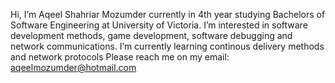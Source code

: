 Hi, I’m Aqeel Shahriar Mozumder currently in 4th year studying Bachelors of Software Engineering at University of Victoria.
I’m interested in software development methods, game development, software debugging and network communications.
I’m currently learning continous delivery methods and network protocols
Please reach me on my email: aqeelmozumder@hotmail.com
